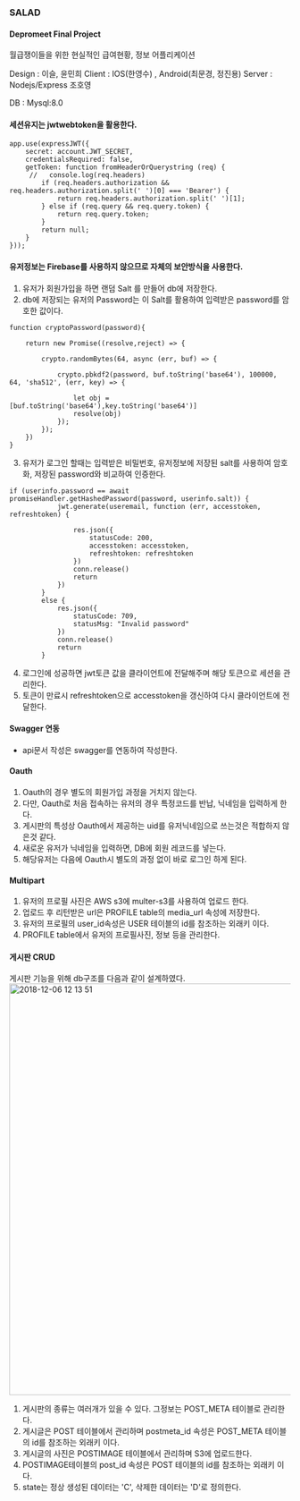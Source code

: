### SALAD

#### Depromeet Final Project
월급쟁이들을 위한 현실적인 급여현황, 정보 어플리케이션

Design : 이슬, 윤민희
Client : IOS(한영수) , Android(최문경, 정진용)
Server : Nodejs/Express 조호영

DB : Mysql:8.0

#### 세션유지는 jwtwebtoken을 활용한다.
```
app.use(expressJWT({
    secret: account.JWT_SECRET,
    credentialsRequired: false,
    getToken: function fromHeaderOrQuerystring (req) {
     //   console.log(req.headers)
        if (req.headers.authorization && req.headers.authorization.split(' ')[0] === 'Bearer') {
            return req.headers.authorization.split(' ')[1];
        } else if (req.query && req.query.token) {
            return req.query.token;
        }
        return null;
    }
}));
```

#### 유저정보는 Firebase를 사용하지 않으므로 자체의 보안방식을 사용한다.
1. 유저가 회원가입을 하면 랜덤 Salt 를 만들어 db에 저장한다.
2. db에 저장되는 유저의 Password는 이 Salt를 활용하여 입력받은 password를 암호한 값이다.
```
function cryptoPassword(password){

    return new Promise((resolve,reject) => {

        crypto.randomBytes(64, async (err, buf) => {

            crypto.pbkdf2(password, buf.toString('base64'), 100000, 64, 'sha512', (err, key) => {

                let obj = [buf.toString('base64'),key.toString('base64')]
                resolve(obj)
            });
        });
    })
}
```
3. 유저가 로그인 할때는 입력받은 비밀번호, 유저정보에 저장된 salt를 사용하여 암호화, 저장된 password와 비교하여 인증한다.
```
if (userinfo.password == await promiseHandler.getHashedPassword(password, userinfo.salt)) {
            jwt.generate(useremail, function (err, accesstoken, refreshtoken) {

                res.json({
                    statusCode: 200,
                    accesstoken: accesstoken,
                    refreshtoken: refreshtoken
                })
                conn.release()
                return
            })
        }
        else {
            res.json({
                statusCode: 709,
                statusMsg: "Invalid password"
            })
            conn.release()
            return
        }
```
4. 로그인에 성공하면 jwt토큰 값을 클라이언트에 전달해주며 해당 토큰으로 세션을 관리한다.
5. 토큰이 만료시 refreshtoken으로 accesstoken을 갱신하여 다시 클라이언트에 전달한다.

#### Swagger 연동
- api문서 작성은 swagger를 연동하여 작성한다.

#### Oauth
1. Oauth의 경우 별도의 회원가입 과정을 거치지 않는다.
2. 다만, Oauth로 처음 접속하는 유저의 경우 특정코드를 반납, 닉네임을 입력하게 한다.
3. 게시판의 특성상 Oauth에서 제공하는 uid를 유저닉네임으로 쓰는것은 적합하지 않은것 같다.
4. 새로운 유저가 닉네임을 입력하면, DB에 회원 레코드를 넣는다.
5. 해당유저는 다음에 Oauth시 별도의 과정 없이 바로 로그인 하게 된다.

#### Multipart
1. 유저의 프로필 사진은 AWS s3에 multer-s3를 사용하여 업로드 한다.
2. 업로드 후 리턴받은 url은 PROFILE table의 media_url 속성에 저장한다.
3. 유저의 프로필의 user_id속성은 USER 테이블의 id를 참조하는 외래키 이다.
4. PROFILE table에서 유저의 프로필사진, 정보 등을 관리한다.

#### 게시판 CRUD
게시판 기능을 위해 db구조를 다음과 같이 설계하였다.
<img width="736" alt="2018-12-06 12 13 51" src="https://user-images.githubusercontent.com/37579650/49522850-eb17ab00-f8eb-11e8-8f99-d22630174a52.png">
1. 게시판의 종류는 여러개가 있을 수 있다. 그정보는 POST_META 테이블로 관리한다.
2. 게시글은 POST 테이블에서 관리하며 postmeta_id 속성은 POST_META 테이블의 id를 참조하는 외래키 이다.
3. 게시글의 사진은 POSTIMAGE 테이블에서 관리하며 S3에 업로드한다.
4. POSTIMAGE테이블의 post_id 속성은 POST 테이블의 id를 참조하는 외래키 이다.
5. state는 정상 생성된 데이터는 'C', 삭제한 데이터는 'D'로 정의한다.